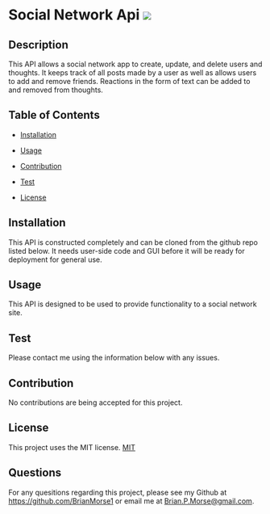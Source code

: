 
# Social Network Api ![](https://img.shields.io/badge/License:-MIT-lightgrey)
        
## Description
This API allows a social network app to create, update, and delete users and thoughts. It keeps track of all posts made by a user as well as allows users to add and remove friends. Reactions in the form of text can be added to and removed from thoughts. 

## Table of Contents
* [Installation](#installation)

* [Usage](#usage)

* [Contribution](#contribution)

* [Test](#test)

* [License](#license)

    
## Installation
This API is constructed completely and can be cloned from the github repo listed below. It needs user-side code and GUI before it will be ready for deployment for general use.

## Usage
This API is designed to be used to provide functionality to a social network site. 

## Test
Please contact me using the information below with any issues.

## Contribution
No contributions are being accepted for this project. 

## License
This project uses the MIT license. 
[MIT](./LICENSE)

## Questions
For any quesitions regarding this project, please see my Github at https://github.com/BrianMorse1 or email me at Brian.P.Morse@gmail.com. 
